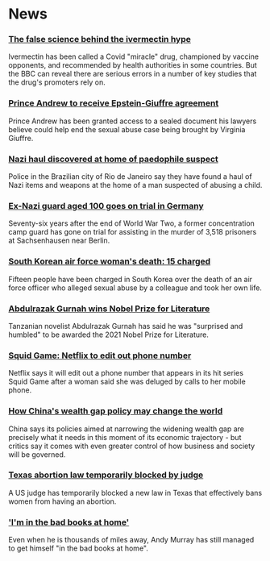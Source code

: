 # News
### [The false science behind the ivermectin hype](https://www.bbc.com/news/health-58170809)
Ivermectin has been called a Covid "miracle" drug, championed by vaccine opponents, and recommended by health authorities in some countries. But the BBC can reveal there are serious errors in a number of key studies that the drug's promoters rely on.
### [Prince Andrew to receive Epstein-Giuffre agreement](https://www.bbc.com/news/uk-58823289)
Prince Andrew has been granted access to a sealed document his lawyers believe could help end the sexual abuse case being brought by Virginia Giuffre.
### [Nazi haul discovered at home of paedophile suspect](https://www.bbc.com/news/world-latin-america-58804648)
Police in the Brazilian city of Rio de Janeiro say they have found a haul of Nazi items and weapons at the home of a man suspected of abusing a child.
### [Ex-Nazi guard aged 100 goes on trial in Germany](https://www.bbc.com/news/world-europe-58826189)
Seventy-six years after the end of World War Two, a former concentration camp guard has gone on trial for assisting in the murder of 3,518 prisoners at Sachsenhausen near Berlin.
### [South Korean air force woman's death: 15 charged](https://www.bbc.com/news/world-asia-58828258)
Fifteen people have been charged in South Korea over the death of an air force officer who alleged sexual abuse by a colleague and took her own life.
### [Abdulrazak Gurnah wins Nobel Prize for Literature](https://www.bbc.com/news/entertainment-arts-58828947)
Tanzanian novelist Abdulrazak Gurnah has said he was "surprised and humbled" to be awarded the 2021 Nobel Prize for Literature.
### [Squid Game: Netflix to edit out phone number](https://www.bbc.com/news/world-asia-58824544)
Netflix says it will edit out a phone number that appears in its hit series Squid Game after a woman said she was deluged by calls to her mobile phone.
### [How China's wealth gap policy may change the world](https://www.bbc.com/news/business-58784315)
China says its policies aimed at narrowing the widening wealth gap are precisely what it needs in this moment of its economic trajectory - but critics say it comes with even greater control of how business and society will be governed. 
### [Texas abortion law temporarily blocked by judge](https://www.bbc.com/news/world-us-canada-58824668)
A US judge has temporarily blocked a new law in Texas that effectively bans women from having an abortion.
### ['I'm in the bad books at home'](https://www.bbc.com/sport/tennis/58824365)
Even when he is thousands of miles away, Andy Murray has still managed to get himself "in the bad books at home".
